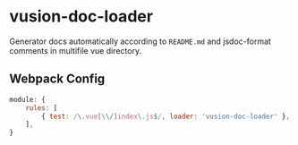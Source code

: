 # vusion-doc-loader

Generator docs automatically according to `README.md` and jsdoc-format comments in multifile vue directory.

## Webpack Config

``` javascript
module: {
    rules: [
        { test: /\.vue[\\/]index\.js$/, loader: 'vusion-doc-loader' },
    ],
}
```
